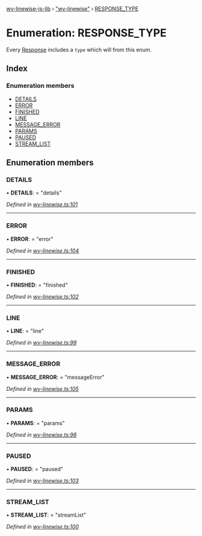[wv-linewise-js-lib](../README.md) › ["wv-linewise"](../modules/_wv_linewise_.md) › [RESPONSE_TYPE](_wv_linewise_.response_type.md)

# Enumeration: RESPONSE_TYPE

Every [Response](../modules/_wv_linewise_.md#response) includes a `type` which will from this enum.

## Index

### Enumeration members

* [DETAILS](_wv_linewise_.response_type.md#details)
* [ERROR](_wv_linewise_.response_type.md#error)
* [FINISHED](_wv_linewise_.response_type.md#finished)
* [LINE](_wv_linewise_.response_type.md#line)
* [MESSAGE_ERROR](_wv_linewise_.response_type.md#message_error)
* [PARAMS](_wv_linewise_.response_type.md#params)
* [PAUSED](_wv_linewise_.response_type.md#paused)
* [STREAM_LIST](_wv_linewise_.response_type.md#stream_list)

## Enumeration members

###  DETAILS

• **DETAILS**: = "details"

*Defined in [wv-linewise.ts:101](https://github.com/forbesmyester/wv-linewise/blob/65da995/js-lib/src/wv-linewise.ts#L101)*

___

###  ERROR

• **ERROR**: = "error"

*Defined in [wv-linewise.ts:104](https://github.com/forbesmyester/wv-linewise/blob/65da995/js-lib/src/wv-linewise.ts#L104)*

___

###  FINISHED

• **FINISHED**: = "finished"

*Defined in [wv-linewise.ts:102](https://github.com/forbesmyester/wv-linewise/blob/65da995/js-lib/src/wv-linewise.ts#L102)*

___

###  LINE

• **LINE**: = "line"

*Defined in [wv-linewise.ts:99](https://github.com/forbesmyester/wv-linewise/blob/65da995/js-lib/src/wv-linewise.ts#L99)*

___

###  MESSAGE_ERROR

• **MESSAGE_ERROR**: = "messageError"

*Defined in [wv-linewise.ts:105](https://github.com/forbesmyester/wv-linewise/blob/65da995/js-lib/src/wv-linewise.ts#L105)*

___

###  PARAMS

• **PARAMS**: = "params"

*Defined in [wv-linewise.ts:98](https://github.com/forbesmyester/wv-linewise/blob/65da995/js-lib/src/wv-linewise.ts#L98)*

___

###  PAUSED

• **PAUSED**: = "paused"

*Defined in [wv-linewise.ts:103](https://github.com/forbesmyester/wv-linewise/blob/65da995/js-lib/src/wv-linewise.ts#L103)*

___

###  STREAM_LIST

• **STREAM_LIST**: = "streamList"

*Defined in [wv-linewise.ts:100](https://github.com/forbesmyester/wv-linewise/blob/65da995/js-lib/src/wv-linewise.ts#L100)*
